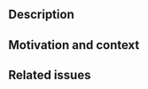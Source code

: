 <!--
Thank you for submitting a pull request (PR) to PlasmaPy — we really appreciate it!

Please include a descriptive title (e.g., "Add function to calculate beta") and fill out the relevant sections below.

Please feel free to chat with other contributors at: https://app.element.io/#/room/#plasmapy:openastronomy.org

We also have a contributor guide at: https://docs.plasmapy.org/en/latest/contributing/index.html
-->

## Description

<!-- Please summarize the changes here. -->



## Motivation and context

<!-- Please describe the reasons for making this pull request. This section may be skipped for minor changes. -->



## Related issues

<!-- Please link to any related issues and PRs. If this PR will fully resolve and issue, include text like "Closes #1542" so that the issue will be automatically closed when this PR is merged. -->
